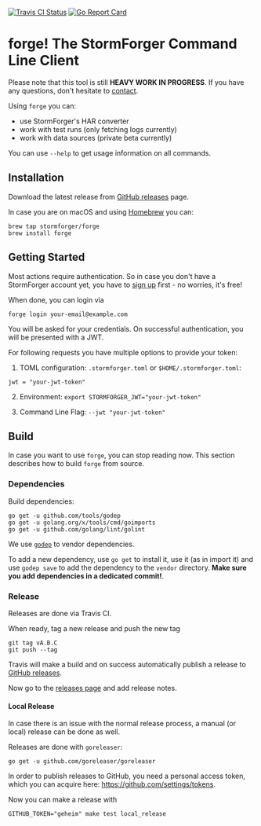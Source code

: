 [ ![Travis CI Status](https://travis-ci.org/stormforger/cli.svg?branch=master)](https://travis-ci.org/stormforger/cli)
[ ![Go Report Card](https://goreportcard.com/badge/github.com/stormforger/cli)](https://goreportcard.com/report/github.com/stormforger/cli)


# forge! The StormForger Command Line Client

Please note that this tool is still **HEAVY WORK IN PROGRESS**. If you have any questions, don't hesitate to [contact](https://stormforger.com/support).

Using `forge` you can:

* use StormForger's HAR converter
* work with test runs (only fetching logs currently)
* work with data sources (private beta currently)

You can use `--help` to get usage information on all commands.


## Installation

Download the latest release from [GitHub releases](https://github.com/stormforger/cli/releases) page.

In case you are on macOS and using [Homebrew](https://brew.sh/) you can:

```
brew tap stormforger/forge
brew install forge
```


## Getting Started

Most actions require authentication. So in case you don't have a StormForger account yet, you have to [sign up](https://app.stormforger.com) first - no worries, it's free!

When done, you can login via

```
forge login your-email@example.com
```

You will be asked for your credentials. On successful authentication, you will be presented with a JWT.

For following requests you have multiple options to provide your token:

1. TOML configuration: `.stormforger.toml` or `$HOME/.stormforger.toml`:

```
jwt = "your-jwt-token"
```

2. Environment: `export STORMFORGER_JWT="your-jwt-token"`

3. Command Line Flag: `--jwt "your-jwt-token"`



## Build

In case you want to use `forge`, you can stop reading now. This section describes how to build `forge` from source.

### Dependencies

Build dependencies:

```
go get -u github.com/tools/godep
go get -u golang.org/x/tools/cmd/goimports
go get -u github.com/golang/lint/golint
```

We use [`godep`](https://github.com/tools/godep) to vendor dependencies.

To add a new dependency, use `go get` to install it, use it (as in import it) and use
`godep save` to add the dependency to the `vendor` directory. **Make sure you
add dependencies in a dedicated commit!**.

### Release

Releases are done via Travis CI.

When ready, tag a new release and push the new tag

```
git tag vA.B.C
git push --tag
```

Travis will make a build and on success automatically publish a release to [GitHub releases](https://github.com/stormforger/cli/releases).

Now go to the [releases page](https://github.com/stormforger/cli/releases) and add release notes.


#### Local Release

In case there is an issue with the normal release process, a manual (or local) release can be done as well.

Releases are done with `goreleaser`:

```
go get -u github.com/goreleaser/goreleaser
```

In order to publish releases to GitHub, you need a personal access token, which you can acquire here: https://github.com/settings/tokens.

Now you can make a release with

```
GITHUB_TOKEN="geheim" make test local_release
```
